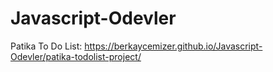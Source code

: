 # Javascript-Odevler

Patika To Do List: https://berkaycemizer.github.io/Javascript-Odevler/patika-todolist-project/
